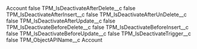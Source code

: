 <?xml version="1.0" encoding="UTF-8"?>
<CustomMetadata xmlns="http://soap.sforce.com/2006/04/metadata" xmlns:xsi="http://www.w3.org/2001/XMLSchema-instance" xmlns:xsd="http://www.w3.org/2001/XMLSchema">
    <label>Account</label>
    <protected>false</protected>
    <values>
        <field>TPM_IsDeactivateAfterDelete__c</field>
        <value xsi:type="xsd:boolean">false</value>
    </values>
    <values>
        <field>TPM_IsDeactivateAfterInsert__c</field>
        <value xsi:type="xsd:boolean">false</value>
    </values>
    <values>
        <field>TPM_IsDeactivateAfterUnDelete__c</field>
        <value xsi:type="xsd:boolean">false</value>
    </values>
    <values>
        <field>TPM_IsDeactivateAfterUpdate__c</field>
        <value xsi:type="xsd:boolean">false</value>
    </values>
    <values>
        <field>TPM_IsDeactivateBeforeDelete__c</field>
        <value xsi:type="xsd:boolean">false</value>
    </values>
    <values>
        <field>TPM_IsDeactivateBeforeInsert__c</field>
        <value xsi:type="xsd:boolean">false</value>
    </values>
    <values>
        <field>TPM_IsDeactivateBeforeUpdate__c</field>
        <value xsi:type="xsd:boolean">false</value>
    </values>
    <values>
        <field>TPM_IsDeactivateTrigger__c</field>
        <value xsi:type="xsd:boolean">false</value>
    </values>
    <values>
        <field>TPM_ObjectAPIName__c</field>
        <value xsi:type="xsd:string">Account</value>
    </values>
</CustomMetadata>
